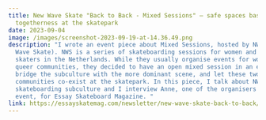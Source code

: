 ```yaml
---
title: New Wave Skate "Back to Back - Mixed Sessions" — safe spaces based on
  togetherness at the skatepark
date: 2023-09-04
image: /images/screenshot-2023-09-19-at-14.36.49.png
description: "I wrote an event piece about Mixed Sessions, hosted by NWS (New
  Wave Skate). NWS is a series of skateboarding sessions for women and queer
  skaters in the Netherlands. While they usually organise events for women and
  queer communities, they decided to have an open mixed session in an effort to
  bridge the subculture with the more dominant scene, and let these two
  communities co-exist at the skatepark. In this piece, I talk about NWS and the
  skateboarding subculture and I interview Anne, one of the organisers of the
  event, for Essay Skateboard Magazine. "
link: https://essayskatemag.com/newsletter/new-wave-skate-back-to-back/
---
```

